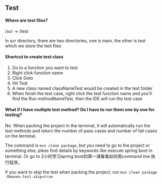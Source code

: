 ## Test

#### Where are test files?
/scr -> /test

In scr directory, there are two directories, one is main, the other is test which we store the test files

#### Shortcut to create test class
1. Go to a function you want to test
2. Right click function name 
3. Click Goto
4. Hit Test
5. A new class named classNameTest would be created in the test folder
6. When finish the test case, right click the test function name and you'll find the Run methodNameTest, then the IDE will 
run the test case

#### What if I have multiple test method? Do I have to run them one by one for testing?

No. When packing the project in the terminal, it will automatically run the test methods and return the number of pass cases and number
of fail cases on the terminal.

The command is ```mvn clean package```, but you need to go to the project or something else, pleas find details by keywords like execute spring boot in 
terminal. Or go to 2小时学习spring boot的第一课看看如何用command line 执行程序。


If you want to skip the test when packing the project, run ```mvn clean package -Dmaven.test.skip=true```